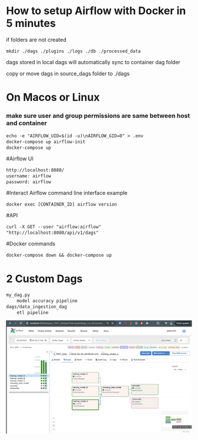 # How to setup Airflow with Docker in 5 minutes
 if folders are not created

    mkdir ./dags ./plugins ./logs ./db ./processed_data

dags stored in local dags will automatically sync to container dag folder

copy or move dags in source_dags folder to ./dags

# On Macos or Linux
### make sure user and group permissions are same between host and container
 
    echo -e "AIRFLOW_UID=$(id -u)\nAIRFLOW_GID=0" > .env
    docker-compose up airflow-init
    docker-compose up

#Airflow UI
    
    http://localhost:8080/ 
    username: airflow
    password: airflow

#Interact Airflow command line interface example

    docker exec [CONTAINER_ID] airflow version

#API

    curl -X GET --user "airflow:airflow" "http://localhost:8080/api/v1/dags"

#Docker commands

    docker-compose down && docker-compose up

# 2 Custom Dags
    my_dag.py
        model accuracy pipeline
    dags/data_ingestion_dag
        etl pipeline


![Alt text](images/screenshot.png?raw=true "Airflow UI DAG")
